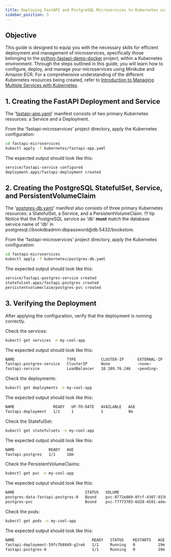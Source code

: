 ```yaml
---
title: Deploying FastAPI and PostgreSQL Microservices to Kubernetes using Minikube
sidebar_position: 3
---
```


## Objective
This guide is designed to equip you with the necessary skills for efficient deployment and management of microservices, specifically those belonging to the [python-fastapi-demo-docker](https://github.com/aws-samples/python-fastapi-demo-docker) project, within a Kubernetes environment. Through the steps outlined in this guide, you will learn how to configure, deploy, and manage your microservices using Minikube and Amazon ECR. For a comprehensive understanding of the different Kubernetes resources being created, refer to [Introduction to Managing Multiple Services with Kubernetes](about-multiservice.md).

## 1. Creating the FastAPI Deployment and Service
The '[fastapi-app.yaml](https://github.com/aws-samples/python-fastapi-demo-docker/blob/main/kubernetes/fastapi-app.yaml)' manifest consists of two primary Kubernetes resources: a Service and a Deployment.

From the 'fastapi-microservices' project directory, apply the Kubernetes configuration:
```bash
cd fastapi-microservices
kubectl apply -f kubernetes/fastapi-app.yaml
```
The expected output should look like this:
```bash
service/fastapi-service configured
deployment.apps/fastapi-deployment created
```

## 2. Creating the PostgreSQL StatefulSet, Service, and PersistentVolumeClaim
The '[postgres-db.yaml](https://github.com/aws-samples/python-fastapi-demo-docker/blob/main/kubernetes/postgres-db.yaml)' manifest also consists of three primary Kubernetes resources: a StatefulSet, a Service, and a PersistentVolumeClaim.
!!! tip
    Notice that the PostgreSQL service as 'db' **must** match the database service name of 'db' in postgresql://bookdbadmin:dbpassword@db:5432/bookstore.

From the 'fastapi-microservices' project directory, apply the Kubernetes configuration:
```bash
cd fastapi-microservices
kubectl apply -f kubernetes/postgres-db.yaml
```
The expected output should look like this:
```bash
service/fastapi-postgres-service created
statefulset.apps/fastapi-postgres created
persistentvolumeclaim/postgres-pvc created
```

## 3. Verifying the Deployment
After applying the configuration, verify that the deployment is running correctly.

Check the services:
```bash
kubectl get services -n my-cool-app
```
The expected output should look like this:
```bash
NAME                       TYPE           CLUSTER-IP      EXTERNAL-IP   PORT(S)        AGE
fastapi-postgres-service   ClusterIP      None            <none>        5432/TCP       85m
fastapi-service            LoadBalancer   10.109.76.246   <pending>     80:30639/TCP   85m
```

Check the deployments:
```bash
kubectl get deployments -n my-cool-app
```
The expected output should look like this:
```bash
NAME                 READY   UP-TO-DATE   AVAILABLE   AGE
fastapi-deployment   1/1     1            1           9m
```

Check the StatefulSet:
```bash
kubectl get statefulsets -n my-cool-app
```
The expected output should look like this:
```bash
NAME               READY   AGE
fastapi-postgres   1/1     18m
```

Check the PersistentVolumeClaims:
```bash
kubectl get pvc -n my-cool-app
```
The expected output should look like this:
```bash
NAME                               STATUS   VOLUME                                     CAPACITY   ACCESS MODES   STORAGECLASS   AGE
postgres-data-fastapi-postgres-0   Bound    pvc-8772e860-0fcf-4307-9330-d8cf27754174   1Gi        RWO            standard       18m
postgres-pvc                       Bound    pvc-77773703-6d28-4581-adec-8741150df9ce   1Gi        RWO            standard       18m
```

Check the pods:
```bash
kubectl get pods -n my-cool-app
```
The expected output should look like this:
```bash
NAME                                  READY   STATUS    RESTARTS   AGE
fastapi-deployment-59fcfb8849-g2rwk   1/1     Running   0          19m
fastapi-postgres-0                    1/1     Running   0          19m
```
